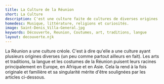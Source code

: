 ```yaml
---
title: La Culture de la Réunion
short: La Culture
description: C'est une culture faite de cultures de diverses origines
homedesc: Musique, littérature, religions et curiosités.
image: Saint-Denis_Villa-General.jpg
keywords: Découverte, Reunion, Coutumes, art, traditions, langue
layout: decouverte.njk
---
```


La Réunion a une culture créole. C'est à dire qu'elle a une culture ayant plusieurs origines diverses (un peu comme partout ailleurs en fait). Les arts et traditions, la langue et les costumes de la Réunion puisent leurs racines principalement en Europe, en Afrique et en Asie. Cela la rend à la fois originale et familière et sa singularité mérite d'être soulignées par les articles ci-dessous.

